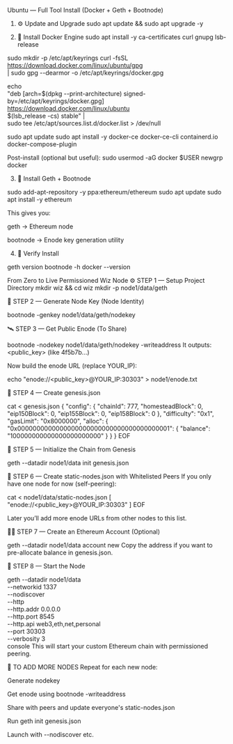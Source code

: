 Ubuntu — Full Tool Install (Docker + Geth + Bootnode)
1. ⚙️ Update and Upgrade
sudo apt update && sudo apt upgrade -y


2. 🐳 Install Docker Engine
sudo apt install -y ca-certificates curl gnupg lsb-release

sudo mkdir -p /etc/apt/keyrings
curl -fsSL https://download.docker.com/linux/ubuntu/gpg \
  | sudo gpg --dearmor -o /etc/apt/keyrings/docker.gpg

echo \
  "deb [arch=$(dpkg --print-architecture) signed-by=/etc/apt/keyrings/docker.gpg] \
  https://download.docker.com/linux/ubuntu \
  $(lsb_release -cs) stable" | \
  sudo tee /etc/apt/sources.list.d/docker.list > /dev/null

sudo apt update
sudo apt install -y docker-ce docker-ce-cli containerd.io docker-compose-plugin

Post-install (optional but useful):
sudo usermod -aG docker $USER
newgrp docker

3. 🔧 Install Geth + Bootnode

sudo add-apt-repository -y ppa:ethereum/ethereum
sudo apt update
sudo apt install -y ethereum

This gives you:

geth → Ethereum node

bootnode → Enode key generation utility

4. 🧪 Verify Install

geth version
bootnode -h
docker --version




From Zero to Live Permissioned Wiz Node
⚙️ STEP 1 — Setup Project Directory
mkdir wiz && cd wiz
mkdir -p node1/data/geth

🔐 STEP 2 — Generate Node Key (Node Identity)

bootnode -genkey node1/data/geth/nodekey

🛰️ STEP 3 — Get Public Enode (To Share)

bootnode -nodekey node1/data/geth/nodekey -writeaddress
It outputs:
<public_key> (like 4f5b7b...)

Now build the enode URL (replace YOUR_IP):

echo "enode://<public_key>@YOUR_IP:30303" > node1/enode.txt


🧾 STEP 4 — Create genesis.json

cat <<EOF > genesis.json
{
  "config": {
    "chainId": 777,
    "homesteadBlock": 0,
    "eip150Block": 0,
    "eip155Block": 0,
    "eip158Block": 0
  },
  "difficulty": "0x1",
  "gasLimit": "0x8000000",
  "alloc": {
    "0x0000000000000000000000000000000000000001": {
      "balance": "100000000000000000000000"
    }
  }
}
EOF

🧱 STEP 5 — Initialize the Chain from Genesis

geth --datadir node1/data init genesis.json

📡 STEP 6 — Create static-nodes.json with Whitelisted Peers
If you only have one node for now (self-peering):


cat <<EOF > node1/data/static-nodes.json
[
  "enode://<public_key>@YOUR_IP:30303"
]
EOF

Later you’ll add more enode URLs from other nodes to this list.

🧑‍💻 STEP 7 — Create an Ethereum Account (Optional)

geth --datadir node1/data account new
Copy the address if you want to pre-allocate balance in genesis.json.

🚀 STEP 8 — Start the Node

geth --datadir node1/data \
     --networkid 1337 \
     --nodiscover \
     --http \
     --http.addr 0.0.0.0 \
     --http.port 8545 \
     --http.api web3,eth,net,personal \
     --port 30303 \
     --verbosity 3 \
     console
This will start your custom Ethereum chain with permissioned peering.

🧪 TO ADD MORE NODES
Repeat for each new node:

Generate nodekey

Get enode using bootnode -writeaddress

Share with peers and update everyone's static-nodes.json

Run geth init genesis.json

Launch with --nodiscover etc.

